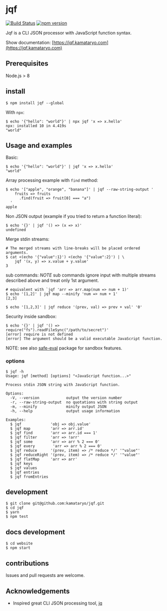 # jqf

[![Build Status](https://travis-ci.org/kamataryo/jqf.svg?branch=master)](https://travis-ci.org/kamataryo/jqf)
[![npm version](https://badge.fury.io/js/jqf.svg)](https://badge.fury.io/js/jqf)

Jqf is a CLI JSON processor with JavaScript function syntax.

Show documentation: [https://jqf.kamataryo.com](https://jqf.kamataryo.com)

## Prerequisites

Node.js > 8

## install

```shell
$ npm install jqf --global
```

With `npx`:

```shell
$ echo '{"hello": "world"}' | npx jqf 'x => x.hello'
npx: installed 10 in 4.419s
"world"
```

## Usage and examples

Basic:

```shell
$ echo '{"hello": "world"}' | jqf 'x => x.hello'
"world"
```

Array processing example with `find` method:

```shell
$ echo '["apple", "orange", "banana"]' | jqf --raw-string-output '
    fruits => fruits
      .find(fruit => fruit[0] === "a")
  '
apple
```

Non JSON output (example if you tried to return a function literal):

```shell
$ echo '{}' | jqf '() => (x => x)'
undefined
```

Merge stdin streams:

```shell
# The merged streams with line-breaks will be placed ordered arguments.
$ cat <(echo '{"value":1}') <(echo '{"value":2}') | \
    jqf '(x, y) => x.value + y.value'
3
```

sub commands:
_NOTE_ sub commands ignore input with multiple streams described above and treat only 1st argument.

```shell
# equivalent with `jqf 'arr => arr.map(num => num + 1)'
$ echo '[1,2]' | jqf map --minify 'num => num + 1'
[2,3]
```

```shell
$ echo '[1,2,3]' | jqf reduce '(prev, val) => prev + val' '0'
```

Security inside sandbox:

```shell
$ echo '{}' | jqf '() => require("fs").readFileSync("/path/to/secret")'
[error] require is not defined
[error] The argument should be a valid executable JavaScript function.
```

NOTE: see also [safe-eval](https://www.npmjs.com/package/safe-eval) package for sandbox features.

### options

```shell
$ jqf -h
Usage: jqf [method] [options] "<JavaScript function...>"

Process stdin JSON string with JavaScript function.

Options:
  -V, --version            output the version number
  -r, --raw-string-output  no quotations with string output
  -m, --minify             minify output JSON
  -h, --help               output usage information

Examples:
  $ jqf             'obj => obj.value'
  $ jqf map         'arr => arr.id'
  $ jqf find        'arr => arr.id === 1'
  $ jqf filter      'arr => !arr'
  $ jqf some        'arr => arr % 2 === 0'
  $ jqf every        'arr => arr % 2 === 0'
  $ jqf reduce      '(prev, item) => /* reduce */' '"value"'
  $ jqf reduceRight '(prev, item) => /* reduce */' '"value"'
  $ jqf flatMap     'arr => arr'
  $ jqf keys
  $ jqf values
  $ jqf entries
  $ jqf fromEntries
```

## development

```shell
$ git clone git@github.com:kamataryo/jqf.git
$ cd jqf
$ yarn
$ npm test
```

## docs development

```shell
$ cd website
$ npm start
```

## contributions

Issues and pull requests are welcome.

## Acknowledgements

- Inspired great CLI JSON processing tool, [jq](https://stedolan.github.io/jq/)

